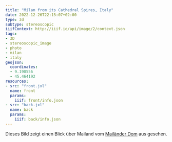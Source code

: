 ```yaml
---
title: "Milan from its Cathedral Spires, Italy"
date: 2022-12-26T22:15:07+02:00
type: 3d
subtype: stereoscopic
iiifContext: http://iiif.io/api/image/2/context.json
tags:
- 3D
- stereoscopic_image
- photo
- milan
- italy
geojson:
  coordinates:
  - 9.190556
  - 45.464192
resources:
- src: "front.jxl"
  name: front
  params:
    iiif: front/info.json
- src: "back.jxl"
  name: back
  params:
    iiif: back/info.json
---
```


Dieses Bild zeigt einen Blick über Mailand vom [Mailänder Dom](https://de.wikipedia.org/wiki/Mail%C3%A4nder_Dom) aus gesehen.
